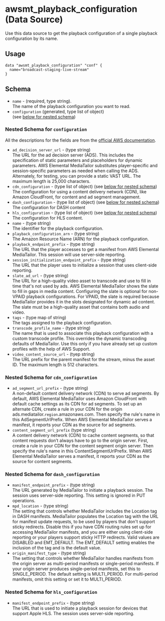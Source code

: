 # awsmt_playback_configuration (Data Source)

Use this data source to get the playback configuration of a single
playback configuration by its name. 

## Usage

```
data "awsmt_playback_configuration" "conf" {
  name="broadcast-staging-live-stream"
}
```

## Schema

* `name` - (required, type string). <br/>The name of the playback configuration
you want to read.
* `configuration` (generated, type list of object)<br/> (see [below for nested schema](#nestedatt--configuration))

<a id="nestedatt--configuration"></a>
### Nested Schema for `configuration`
All the descriptions for the fields are from the [official AWS documentation](https://docs.aws.amazon.com/sdk-for-go/api/service/mediatailor/#GetPlaybackConfigurationOutput).

- `ad_decision_server_url` - (type string) <br/> The URL for the ad decision server (ADS). This includes the specification
   of static parameters and placeholders for dynamic parameters. AWS Elemental
   MediaTailor substitutes player-specific and session-specific parameters as
   needed when calling the ADS. Alternately, for testing, you can provide a static VAST URL. The maximum length is 25,000 characters.
- `cdn_configuration` - (type list of object) (see [below for nested schema](#nestedobjatt--configuration--cdn_configuration))<br/>
  The configuration for using a content delivery network (CDN), like Amazon
  CloudFront, for content and ad segment management.
- `dash_configuration` - (type list of object) (see [below for nested schema](#nestedobjatt--configuration--dash_configuration))<br/>
  The configuration for DASH content
- `hls_configuration` - (type list of object) (see [below for nested schema](#nestedobjatt--configuration--hls_configuration))<br/>
  The configuration for HLS content.
- `name` - (type string)<br/>
  The identifier for the playback configuration.
- `playback_configuration_arn` - (type string)<br/>
  The Amazon Resource Name (ARN) for the playback configuration.
- `playback_endpoint_prefix` - (type string)<br/>
  The URL that the player accesses to get a manifest from AWS Elemental MediaTailor.
  This session will use server-side reporting.
- `session_initialization_endpoint_prefix` - (type string)<br/>
  The URL that the player uses to initialize a session that uses client-side
  reporting.
- `slate_ad_url` - (type string)<br/>
  The URL for a high-quality video asset to transcode and use to fill in time
  that's not used by ads. AWS Elemental MediaTailor shows the slate to fill
  in gaps in media content. Configuring the slate is optional for non-VPAID
  playback configurations. For VPAID, the slate is required because MediaTailor
  provides it in the slots designated for dynamic ad content. The slate must
  be a high-quality asset that contains both audio and video.
- `tags` - (type map of string)<br/>
  The tags assigned to the playback configuration.
- `transcode_profile_name` - (type string)<br/>
  The name that is used to associate this playback configuration with a custom
  transcode profile. This overrides the dynamic transcoding defaults of MediaTailor.
  Use this only if you have already set up custom profiles with the help of
  AWS Support.
- `video_content_source_url` - (tyep string)<br/>
  The URL prefix for the parent manifest for the stream, minus the asset ID.
  The maximum length is 512 characters.

<a id="nestedobjatt--configuration--cdn_configuration"></a>
### Nested Schema for `cdn_configuration`

* `ad_segment_url_prefix` - (type string)<br/>
A non-default content delivery network (CDN) to serve ad segments. By default,
AWS Elemental MediaTailor uses Amazon CloudFront with default cache settings
as its CDN for ad segments. To set up an alternate CDN, create a rule in
your CDN for the origin ads.mediatailor.`region`.amazonaws.com. Then specify
the rule's name in this AdSegmentUrlPrefix. When AWS Elemental MediaTailor
serves a manifest, it reports your CDN as the source for ad segments.
* `content_segment_url_prefix` (type string) <br/>
A content delivery network (CDN) to cache content segments, so that content
requests don’t always have to go to the origin server. First, create a
rule in your CDN for the content segment origin server. Then specify the
rule's name in this ContentSegmentUrlPrefix. When AWS Elemental MediaTailor
serves a manifest, it reports your CDN as the source for content segments.


<a id="nestedobjatt--configuration--dash_configuration"></a>
### Nested Schema for `dash_configuration`

* `manifest_endpoint_prefix` - (type string) <br/>
  The URL generated by MediaTailor to initiate a playback session. The session
  uses server-side reporting. This setting is ignored in PUT operations.
* `mpd_location` - (type string) <br/>
  The setting that controls whether MediaTailor includes the Location tag in
  DASH manifests. MediaTailor populates the Location tag with the URL for manifest
  update requests, to be used by players that don't support sticky redirects.
  Disable this if you have CDN routing rules set up for accessing MediaTailor
  manifests, and you are either using client-side reporting or your players
  support sticky HTTP redirects. Valid values are DISABLED and EMT_DEFAULT.
  The EMT_DEFAULT setting enables the inclusion of the tag and is the default
  value.
* `origin_manifest_type` - (type string) <br/>
  The setting that controls whether MediaTailor handles manifests from the
  origin server as multi-period manifests or single-period manifests. If your
  origin server produces single-period manifests, set this to SINGLE_PERIOD.
  The default setting is MULTI_PERIOD. For multi-period manifests, omit this
  setting or set it to MULTI_PERIOD.


<a id="nestedobjatt--configuration--hls_configuration"></a>
### Nested Schema for `hls_configuration`

* `manifest_endpoint_prefix` - (type string)<br/>
  The URL that is used to initiate a playback session for devices that support
  Apple HLS. The session uses server-side reporting.



